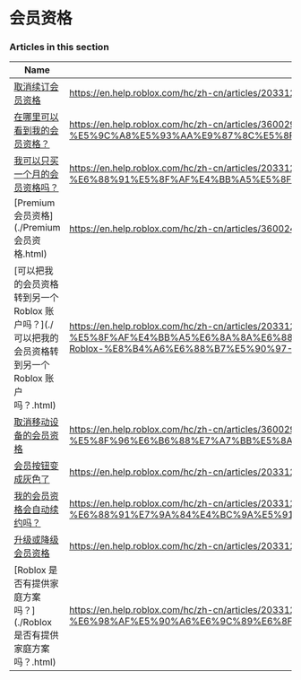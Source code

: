 # 会员资格  
### Articles in this section
Name|URL
-|-
[取消续订会员资格](./取消续订会员资格.html) |https://en.help.roblox.com/hc/zh-cn/articles/203312540-%E5%8F%96%E6%B6%88%E7%BB%AD%E8%AE%A2%E4%BC%9A%E5%91%98%E8%B5%84%E6%A0%BC
[在哪里可以看到我的会员资格？](./在哪里可以看到我的会员资格？.html) |https://en.help.roblox.com/hc/zh-cn/articles/360029482412-%E5%9C%A8%E5%93%AA%E9%87%8C%E5%8F%AF%E4%BB%A5%E7%9C%8B%E5%88%B0%E6%88%91%E7%9A%84%E4%BC%9A%E5%91%98%E8%B5%84%E6%A0%BC-
[我可以只买一个月的会员资格吗？](./我可以只买一个月的会员资格吗？.html) |https://en.help.roblox.com/hc/zh-cn/articles/203312780-%E6%88%91%E5%8F%AF%E4%BB%A5%E5%8F%AA%E4%B9%B0%E4%B8%80%E4%B8%AA%E6%9C%88%E7%9A%84%E4%BC%9A%E5%91%98%E8%B5%84%E6%A0%BC%E5%90%97-
[Premium 会员资格](./Premium 会员资格.html) |https://en.help.roblox.com/hc/zh-cn/articles/360024256251-Premium-%E4%BC%9A%E5%91%98%E8%B5%84%E6%A0%BC
[可以把我的会员资格转到另一个 Roblox 账户吗？](./可以把我的会员资格转到另一个 Roblox 账户吗？.html) |https://en.help.roblox.com/hc/zh-cn/articles/203312640-%E5%8F%AF%E4%BB%A5%E6%8A%8A%E6%88%91%E7%9A%84%E4%BC%9A%E5%91%98%E8%B5%84%E6%A0%BC%E8%BD%AC%E5%88%B0%E5%8F%A6%E4%B8%80%E4%B8%AA-Roblox-%E8%B4%A6%E6%88%B7%E5%90%97-
[取消移动设备的会员资格](./取消移动设备的会员资格.html) |https://en.help.roblox.com/hc/zh-cn/articles/360029312472-%E5%8F%96%E6%B6%88%E7%A7%BB%E5%8A%A8%E8%AE%BE%E5%A4%87%E7%9A%84%E4%BC%9A%E5%91%98%E8%B5%84%E6%A0%BC
[会员按钮变成灰色了](./会员按钮变成灰色了.html) |https://en.help.roblox.com/hc/zh-cn/articles/203312690-%E4%BC%9A%E5%91%98%E6%8C%89%E9%92%AE%E5%8F%98%E6%88%90%E7%81%B0%E8%89%B2%E4%BA%86
[我的会员资格会自动续约吗？](./我的会员资格会自动续约吗？.html) |https://en.help.roblox.com/hc/zh-cn/articles/203312630-%E6%88%91%E7%9A%84%E4%BC%9A%E5%91%98%E8%B5%84%E6%A0%BC%E4%BC%9A%E8%87%AA%E5%8A%A8%E7%BB%AD%E7%BA%A6%E5%90%97-
[升级或降级会员资格](./升级或降级会员资格.html) |https://en.help.roblox.com/hc/zh-cn/articles/203312750-%E5%8D%87%E7%BA%A7%E6%88%96%E9%99%8D%E7%BA%A7%E4%BC%9A%E5%91%98%E8%B5%84%E6%A0%BC
[Roblox 是否有提供家庭方案吗？](./Roblox 是否有提供家庭方案吗？.html) |https://en.help.roblox.com/hc/zh-cn/articles/203312610-Roblox-%E6%98%AF%E5%90%A6%E6%9C%89%E6%8F%90%E4%BE%9B%E5%AE%B6%E5%BA%AD%E6%96%B9%E6%A1%88%E5%90%97-